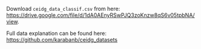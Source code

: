 Download `ceidg_data_classif.csv` from here: https://drive.google.com/file/d/1dA0AEnyRSwPJQ3zoKnzw8qS6v05tpbNA/view.

Full data explanation can be found here: https://github.com/karabanb/ceidg_datasets

